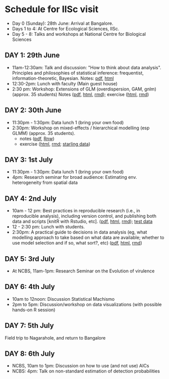 # Schedule for IISc visit

* Day 0 (Sunday): 28th June: Arrival at Bangalore.
* Days 1 to 4: At Centre for Ecological Sciences, IISc. 
* Day 5 - 8: Talks and workshops at National Centre for Biological Sciences

## DAY 1: 29th June

* 11am-12:30am: Talk and discussion: "How to think about data analysis". Principles and philosophies of statistical inference: frequentist, information-theoretic, Bayesian. Notes: [pdf](workshops/data_analysis_principle.pdf), 
[html](http://htmlpreview.github.io/?https://github.com/bbolker/iiscvisit/blob/master/workshops/data_analysis_principle.html)
* 12:30-2pm: Lunch with faculty (Main guest house)
* 2:30 pm: Workshop: Extensions of GLM (overdispersion, GAM, gnlm) (approx. 35 students) Notes ([pdf](workshops/glm_extensions.pdf),
[html](http://htmlpreview.github.io/?https://github.com/bbolker/iiscvisit/blob/master/workshops/glm_extensions.html),
[rmd](workshops/glm_extensions.rmd));
exercise ([html](http://htmlpreview.github.io/?https://github.com/bbolker/iiscvisit/blob/master/workshops/glm_extensions_lab.html),
[rmd](workshops/glm_extensions_lab.rmd))

## DAY 2: 30th June

* 11:30pm - 1:30pm: Data lunch 1 (bring your own food)
* 2:30pm: Workshop on mixed-effects / hierarchical modelling (esp GLMM) (approx. 35 students).
    * notes ([pdf](workshops/glmm_iisc.pdf), [Rnw](workshops/glmm_iisc.Rnw))
    * exercise ([html](http://htmlpreview.github.io/?https://github.com/bbolker/iiscvisit/blob/master/workshops/mixedlab.html),
[rmd](workshops/mixedlab.rmd); [starling data](workshops/data/starling.RData))

## DAY 3: 1st July

* 11:30pm - 1:30pm: Data lunch 1 (bring your own food)
* 4pm: Research seminar for broad audience: Estimating env. heterogeneity from spatial data

## DAY 4: 2nd July 

* 10am - 12 pm: Best practices in reproducible research (i.e., in reproducible analysis), including version control, and publishing both data and scripts [knitR with Rstudio, etc]. 
([pdf](workshops/repro_research.pdf),
[html](http://htmlpreview.github.io/?https://github.com/bbolker/iiscvisit/blob/master/workshops/repro_research.html),
[rmd](workshops/repro_research.rmd)); [test data](data/cbpp2.csv)
* 12 - 2:30 pm: Lunch with students. 
* 2:30pm: A practical guide to decisions in data analysis (eg, what modelling approach to take based on what data are available; whether to use model selection and if so, what sort?, etc)
([pdf](workshops/data_analysis_practice.pdf),
[html](http://htmlpreview.github.io/?https://github.com/bbolker/iiscvisit/blob/master/workshops/data_analysis_practice.html),
[rmd](workshops/data_analysis_practice.rmd))


## DAY 5: 3rd July

* At NCBS, 11am-1pm:  Research Seminar on the Evolution of virulence

## DAY 6: 4th July

* 10am to 12noon: Discussion Statistical Machismo
* 2pm to 5pm: Discussion/workshop on data visualizations (with possible hands-on R session)

## DAY 7: 5th July

Field trip to Nagarahole, and return to Bangalore

## DAY 8: 6th July

* NCBS, 10am to 1pm: Discussion on how to use (and not use) AICs
* NCBS: 4pm: Talk on non-standard estimation of detection probabilities
